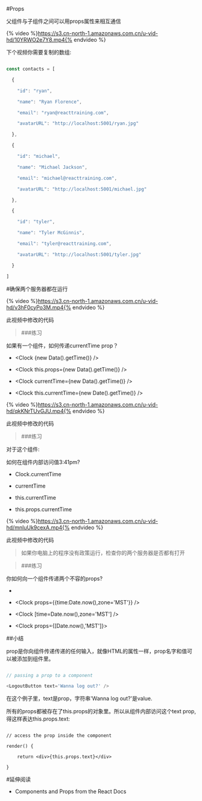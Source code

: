 #Props


父组件与子组件之间可以用props属性来相互通信

{% video %}https://s3.cn-north-1.amazonaws.com.cn/u-vid-hd/10YRWO2e7Y8.mp4{% endvideo %}

下个视频你需要复制的数组:

```js

const contacts = [

  {

    "id": "ryan",

    "name": "Ryan Florence",

    "email": "ryan@reacttraining.com",

    "avatarURL": "http://localhost:5001/ryan.jpg"

  },

  {

    "id": "michael",

    "name": "Michael Jackson",

    "email": "michael@reacttraining.com",

    "avatarURL": "http://localhost:5001/michael.jpg"

  },

  {

    "id": "tyler",

    "name": "Tyler McGinnis",

    "email": "tyler@reacttraining.com",

    "avatarURL": "http://localhost:5001/tyler.jpg"

  }

]

```

#确保两个服务器都在运行

{% video %}https://s3.cn-north-1.amazonaws.com.cn/u-vid-hd/v3hF0cyPo3M.mp4{% endvideo %}

此视频中修改的代码

>###练习

 如果有一个<Clock />组件，如何传递currentTime prop？

 - <Clock {new Data().getTime()} />

 - <Clock this.props={new Data().getTime()} />

 - <Clock currentTime={new Data().getTime()} />

 - <Clock this.currentTime={new Date().getTime()} />

 

{% video %}https://s3.cn-north-1.amazonaws.com.cn/u-vid-hd/qkKNrTUvGJU.mp4{% endvideo %}

此视频中修改的代码

>###练习

对于这个组件<Clock />:

<Clock currentTime='3:41pm'>如何在组件内部访问值3:41pm?

- Clock.currentTime

- currentTime

- this.currentTime

- this.props.currentTime

{% video %}https://s3.cn-north-1.amazonaws.com.cn/u-vid-hd/mnIuUk9cexA.mp4{% endvideo %}

此视频中修改的代码

>如果你电脑上的程序没有政策运行，检查你的两个服务器是否都有打开

>###练习

 你如何向一个组件传递两个不容的props?

 - <Clock time={Date.now()} zone='MST' />

 - <Clock props={{time:Date.now(),zone='MST'}} />

 - <Clock [time=Date.now(),zone='MST'] />

 - <Clock props={[Date.now(),'MST']}>

##小结

prop是你向组件传递传递的任何输入，就像HTML的属性一样，prop名字和值可以被添加到组件里。

```js

// passing a prop to a component

<LogoutButton text='Wanna log out?' />

```

在这个例子里，text是prop，字符串'Wanna log out?'是value.

所有的props都被存在了this.props的对象里。所以从组件内部访问这个text prop,得这样表达this.props.text:

```

// access the prop inside the component

render() {

    return <div>{this.props.text}</div>

}

```

#延伸阅读

- Components and Props from the React Docs
